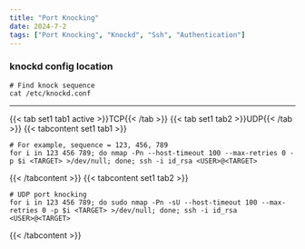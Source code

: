 ```yaml
---
title: "Port Knocking"
date: 2024-7-2
tags: ["Port Knocking", "Knockd", "Ssh", "Authentication"]
---
```


### knockd config location

```console
# Find knock sequence
cat /etc/knockd.conf
```

---

{{< tab set1 tab1 active >}}TCP{{< /tab >}}
{{< tab set1 tab2 >}}UDP{{< /tab >}}
{{< tabcontent set1 tab1 >}}

```console
# For example, sequence = 123, 456, 789
for i in 123 456 789; do nmap -Pn --host-timeout 100 --max-retries 0 -p $i <TARGET> >/dev/null; done; ssh -i id_rsa <USER>@<TARGET>
```

{{< /tabcontent >}}
{{< tabcontent set1 tab2 >}}

```console
# UDP port knocking
for i in 123 456 789; do sudo nmap -Pn -sU --host-timeout 100 --max-retries 0 -p $i <TARGET> >/dev/null; done; ssh -i id_rsa <USER>@<TARGET>
```

{{< /tabcontent >}}
